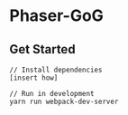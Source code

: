 # Phaser-GoG

## Get Started
````
// Install dependencies
[insert how]

// Run in development
yarn run webpack-dev-server